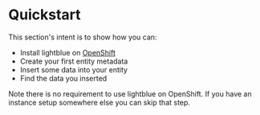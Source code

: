 # Quickstart
This section's intent is to show how you can:
* Install lightblue on [OpenShift](http://openshift.com)
* Create your first entity metadata
* Insert some data into your entity
* Find the data you inserted

Note there is no requirement to use lightblue on OpenShift.  If you have an instance setup somewhere else you can skip that step.
